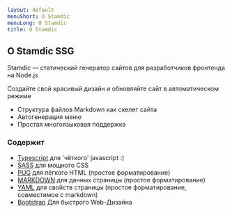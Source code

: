 ```yaml
layout: default
menuShort: О Stamdic
menuLong: О Stamdic
title: О Stamdic
```
<!--config-->
## О Stamdic SSG

Stamdic — статический генератор сайтов для разработчиков фронтенда на Node.js

Создайте свой красивый дизайн и обновляйте сайт в автоматическом режиме

- Структура файлов Markdown как скелет сайта
- Автогенерация меню
- Простая многоязыковая поддержка

### Содержит

- [Typescript](https://www.typescriptlang.org/) для 'чёткого' javascript :)
- [SASS](https://sass-lang.com/documentation/) для мощного CSS
- [PUG](https://pugjs.org/api/getting-started.html) для лёгкого HTML (простое форматирование)
- [MARKDOWN](https://www.markdownguide.org/)  для данных страницы (простое форматирование)
- [YAML](https://yaml.org/) для свойств страницы (простое форматирование, совместимое с markdown)
- [Bootstrap](https://getbootstrap.com/docs/5.3/getting-started/introduction/) Для быстрого Web-Дизайна 
